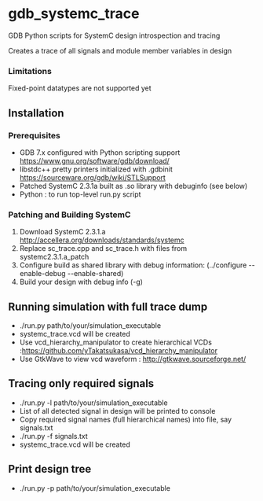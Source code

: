 # gdb_systemc_trace
GDB Python scripts for SystemC design introspection and tracing

Creates a trace of all signals and module member variables in design


### Limitations
Fixed-point datatypes are not supported yet


## Installation

### Prerequisites
* GDB 7.x configured with Python scripting support https://www.gnu.org/software/gdb/download/
* libstdc++ pretty printers initialized with .gdbinit https://sourceware.org/gdb/wiki/STLSupport
* Patched SystemC 2.3.1a built as .so library with debuginfo (see below)
* Python : to run top-level run.py script

### Patching and Building SystemC 
1. Download SystemC 2.3.1.a http://accellera.org/downloads/standards/systemc
2. Replace sc_trace.cpp and sc_trace.h with files from systemc2.3.1.a_patch 
3. Configure build as shared library with debug information:
    (../configure --enable-debug --enable-shared)
4. Build your design with debug info (-g)

## Running simulation with full trace dump

* ./run.py path/to/your/simulation_executable
* systemc_trace.vcd will be created
* Use vcd_hierarchy_manipulator to create hierarchical VCDs :https://github.com/yTakatsukasa/vcd_hierarchy_manipulator
* Use GtkWave to view vcd waveform : http://gtkwave.sourceforge.net/

## Tracing only required signals

* ./run.py -l path/to/your/simulation_executable
* List of all detected signal in design will be printed to console
* Copy required signal names (full hierarchical names) into file, say signals.txt
* ./run.py -f signals.txt
* systemc_trace.vcd will be created

## Print design tree
* ./run.py -p path/to/your/simulation_executable
